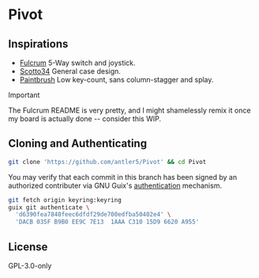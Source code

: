 <h1>Pivot</h1>

## Inspirations

- [Fulcrum](https://github.com/dschil138/Fulcrum)
5-Way switch and joystick.
- [Scotto34](https://github.com/joe-scotto/scottokeebs/tree/main/Scotto34/Handwired/Case)
General case design.
- [Paintbrush](https://github.com/artseyio/thepaintbrush)
Low key-count, sans column-stagger and splay.

> [!IMPORTANT]  
> The Fulcrum README is very pretty, and I might shamelessly remix it once my
> board is actually done -- consider this WIP.

## Cloning and Authenticating

``` bash
git clone 'https://github.com/antler5/Pivot' && cd Pivot
```

You may verify that each commit in this branch has been signed by an
authorized contributer via GNU Guix's
[authentication](https://guix.gnu.org/manual/en/html_node/Invoking-guix-git-authenticate.html)
mechanism.

``` bash
git fetch origin keyring:keyring
guix git authenticate \
  'd6390fea7840feec6dfdf29de700edfba50402e4' \
  'DACB 035F B9B0 EE9C 7E13  1AAA C310 15D9 6620 A955'
```

## License

GPL-3.0-only
